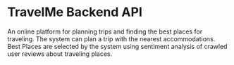 # TravelMe Backend API
An online platform for planning trips and finding the best places for traveling. The system can plan a trip with the nearest accommodations. Best Places are selected by the system using sentiment analysis of crawled user reviews about traveling places.  



